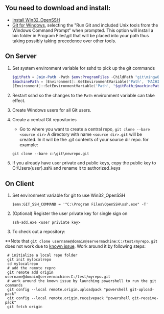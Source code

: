 ## You need to download and install:
* [Install Win32_OpenSSH](https://github.com/PowerShell/Win32-OpenSSH/wiki/Install-Win32-OpenSSH)
* [Git for Windows](https://git-scm.com/download/win), selecting the "Run Git and included Unix tools from the Windows Command Prompt" when prompted. This option will install a bin folder in Program Files\git that will be placed into your path thus taking possibly taking precedence over other tools.
## On Server
1. Set system environment variable for sshd to pick up the git commands
     ```powershell
     $gitPath = Join-Path -Path $env:ProgramFiles -ChildPath "git\mingw64\bin"
     $machinePath = [Environment]::GetEnvironmentVariable('Path', 'MACHINE')
     [Environment]::SetEnvironmentVariable('Path', "$gitPath;$machinePath", 'Machine')
     ```
1. Restart sshd so the changes to the `Path` environment variable can take effect.
1. Create Windows users for all Git users.
1. Create a central Git repositories
    * Go to where you want to create a central repo, `git clone --bare <source dir>` A directory with name `<source dir>.git` will be created.  In it will be the .git contents of your source dir repo. for example:

     ```
     git clone --bare c:\git\newrepo.git
     ```
1. If you already have user private and public keys, copy the public key to C:\Users\{user}\.ssh\ and rename it to authorized_keys
## On Client
1. Set environment variable for git to use Win32_OpenSSH

     `$env:GIT_SSH_COMMAND = '"C:\Program Files\OpenSSH\ssh.exe" -T'`
1. (Optional) Register the user private key for single sign on

     `ssh-add.exe <user priviate key>`
1. To check out a repository:

**Note that `git clone username@domain@servermachine:C:/test/myrepo.git` does not work due to [known issue](https://github.com/PowerShell/Win32-OpenSSH/issues/895). Work around it by following steps:

     # initialize a local repo folder
     git init mylocalrepo
     cd mylocalrepo
     # add the remote repro
     git remote add origin username@domain@servermachine:C:/test/myrepo.git
     # work around the known issue by launching powershell to run the git commands
     git config --local remote.origin.uploadpack "powershell git-upload-pack"
     git config --local remote.origin.receivepack "powershell git-receive-pack"
     git fetch origin
